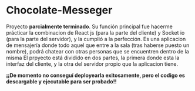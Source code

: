 # Chocolate-Messeger
Proyecto **parcialmente terminado**. Su función principal fue hacerme prácticar la combinacion de React js (para la parte del cliente) y Socket io (para la parte del servidor), y la cumplió a la perfección. Es una aplicacion de mensajería donde todo aquel que entre a la sala (tras haberse puesto un nombre), podrá chatear con otras personas que se encuentren dentro de la misma
El prpyecto está dividido en dos partes, la primera donde esta la interfaz del cliente, y la otra del servidor propio que la aplicacion tiene. 


**¡¡De momento no conseguí deployearla exitosamente, pero el codigo es descargable y ejecutable para ser probado!!**
